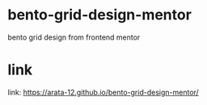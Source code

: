 # bento-grid-design-mentor
 bento grid design from frontend mentor
# link
link: https://arata-12.github.io/bento-grid-design-mentor/
